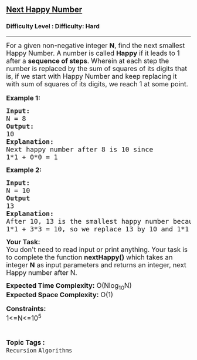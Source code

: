 <h2><a href="https://www.geeksforgeeks.org/problems/next-happy-number4538/1?page=2&difficulty=Hard&status=unsolved&sortBy=submissions">Next Happy Number</a></h2><h3>Difficulty Level : Difficulty: Hard</h3><hr><div class="problems_problem_content__Xm_eO"><p><span style="font-size: 18px;">For a given non-negative integer <strong>N</strong>, find the next smallest Happy Number. A number is called <strong>Happy</strong> if it leads to 1 after a <strong>sequence of steps</strong>. Wherein at each step the number is replaced by the sum of squares of its digits that is, if we start with Happy Number and keep replacing it with sum of squares of its digits, we reach 1 at some point. </span><br>&nbsp;<br><span style="font-size: 18px;"><strong>Example 1:</strong></span></p>
<pre><span style="font-size: 18px;"><strong>Input:
</strong>N = 8<strong>
Output:
</strong>10<strong>
Explanation:</strong>
Next happy number after 8 is 10 since
1*1 + 0*0 = 1</span>
</pre>
<p><span style="font-size: 18px;"><strong>Example 2:</strong></span></p>
<pre><span style="font-size: 18px;"><strong>Input:
</strong>N = 10<strong>
Output
</strong>13<strong>
Explanation:
</strong>After 10, 13 is the smallest happy number because
1*1 + 3*3 = 10, so we replace 13 by 10 and 1*1 + 0*0 = 1</span><span style="font-size: 18px;">.</span></pre>
<p><span style="font-size: 18px;"><strong>Your Task:</strong><br>You don't need to read input or print anything. Your task is to complete the function <strong>nextHappy()</strong>&nbsp;which takes&nbsp;an integer&nbsp;<strong>N</strong>&nbsp;as input parameters&nbsp;and returns an integer, next Happy number after N.</span></p>
<p><span style="font-size: 18px;"><strong>Expected Time Complexity:</strong> O(Nlog<sub>10</sub>N)<br><strong>Expected Space Complexity:</strong> O(1)</span><br>&nbsp;<br><span style="font-size: 18px;"><strong>Constraints:</strong><br>1&lt;=N&lt;=10<sup>5</sup></span></p></div><br><p><span style=font-size:18px><strong>Topic Tags : </strong><br><code>Recursion</code>&nbsp;<code>Algorithms</code>&nbsp;